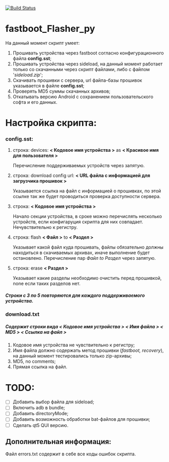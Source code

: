 [![Build Status](https://travis-ci.org/zmey3301/fastboot_Flasher_py.svg?branch=master)](https://travis-ci.org/zmey3301/fastboot_Flasher_py)
# fastboot_Flasher_py
На данный момент скрипт умеет:
  1. Прошивать устройства через fastboot согласно конфигурационного файла **config.sst**;
  2. Прошивать устройства через sideload, на данный момент работает только со скачанными через скрипт файлами, либо с файлом '*sideload.zip*';
  3. Скачивать прошивки с сервера, url файла-базы прошивок указывается в файле **config.sst**;
  4. Проверять MD5 суммы скачанных архивов;
  5. Откатывать версию Android с сохранением пользовательского софта и его данных.
# Настройка скрипта:
### config.sst:
1. строка: devices: **< Кодовое имя устройства >** as **< Красивое имя для пользователя >**
    
    Перечисление поддерживаемых устройств через запятую.
    
2. строка: download config url: **< URL файла с информацией для загрузчика прошивок >**
  
    Указывается ссылка на файл с информацией о прошивках, по этой ссылке так же будет проводиться проверка доступности сервера.
    
3. строка: **< Кодовое имя устройства >**
    
    Начало секции устройства, в сроке можно перечислять несколько устройств, если конфигаруция скрипта для них совпадает. Нечувствительно к регистру.
    
4. строка: flash **< Файл >** to **< Раздел >**
  
    Указывает какой файл куда прошивать, файлы обязательно должны находиться в скачиваемых архивах, иначе выполнение будет остановлено. Перечисление пар *Файл to Раздел* через запятую.
    
5. строка: erase **< Раздел >**
  
    Указывает какие разделы необходимо очистить перед прошивкой, none если таких разделов нет.
  
  ##### Cтроки с 3 по 5 повторяются для каждого поддерживаемого устройства.

### download.txt
##### Содержит строки вида **< Кодовое имя устройства > < Имя файла > < MD5 > < Ссылка на файл >**
  1. Кодовое имя устройства не чувствительно к регистру;
  2. Имя файла должно содержать метод прошивки (*fastboot, recovery*), на данный момент тестировались только zip-архивы;
  3. MD5, no comments;
  4. Прямая ссылка на файл.
# TODO:
- [ ] Добавить выбор файла для sideload;
- [ ] Включить adb в bundle;
- [ ] Добавить directoryMode;
- [ ] Добавить возможность обработки bat-файлов для прошивки;
- [ ] Сделать qt5 QUI версию.
## Дополнительная информация:
  Файл errors.txt содержит в себе все коды ошибок скрипта.
